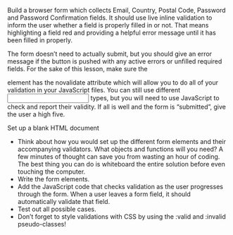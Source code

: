 Build a browser form which collects Email, Country, Postal Code, Password and Password Confirmation fields. It should use live inline validation to inform the user whether a field is properly filled in or not. That means highlighting a field red and providing a helpful error message until it has been filled in properly.

The form doesn’t need to actually submit, but you should give an error message if the button is pushed with any active errors or unfilled required fields. For the sake of this lesson, make sure the <form> element has the novalidate attribute which will allow you to do all of your validation in your JavaScript files. You can still use different <input> types, but you will need to use JavaScript to check and report their validity. If all is well and the form is “submitted”, give the user a high five.

Set up a blank HTML document
- Think about how you would set up the different form elements and their accompanying validators. What objects and functions will you need? A few minutes of thought can save you from wasting an hour of coding. The best thing you can do is whiteboard the entire solution before even touching the computer.
- Write the form elements.
- Add the JavaScript code that checks validation as the user progresses through the form. When a user leaves a form field, it should automatically validate that field.
- Test out all possible cases.
- Don’t forget to style validations with CSS by using the :valid and :invalid pseudo-classes!
